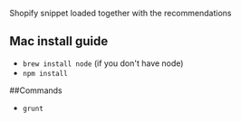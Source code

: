 Shopify snippet loaded together with the recommendations

## Mac install guide
* `brew install node` (if you don't have node)
* `npm install`

##Commands
* `grunt`

